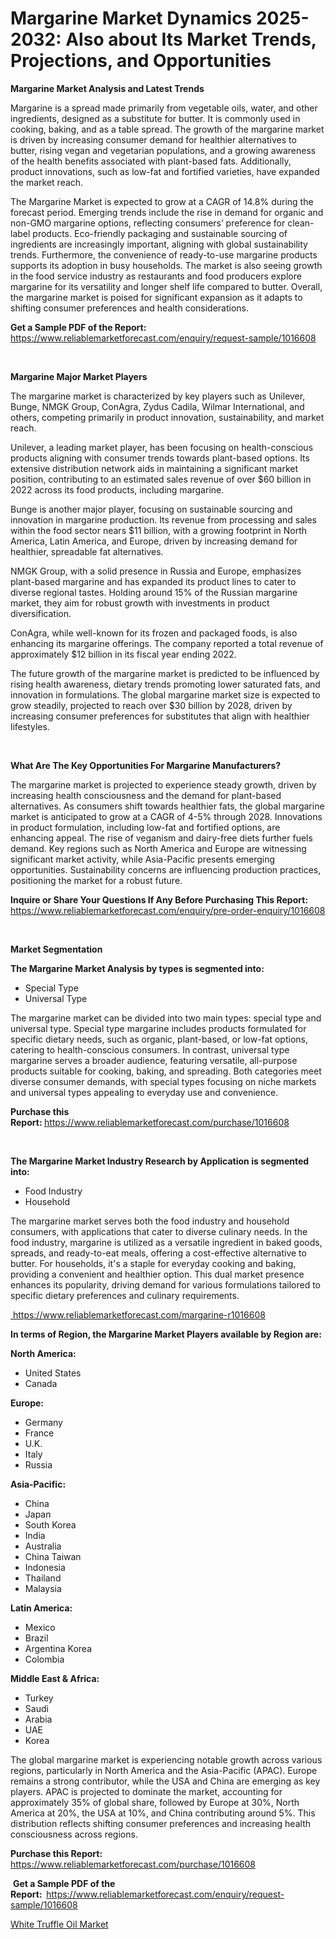 <p><h1>Margarine Market Dynamics 2025-2032: Also about Its Market Trends, Projections, and Opportunities</h1></p><p><strong>Margarine Market Analysis and Latest Trends</strong></p>
<p><p>Margarine is a spread made primarily from vegetable oils, water, and other ingredients, designed as a substitute for butter. It is commonly used in cooking, baking, and as a table spread. The growth of the margarine market is driven by increasing consumer demand for healthier alternatives to butter, rising vegan and vegetarian populations, and a growing awareness of the health benefits associated with plant-based fats. Additionally, product innovations, such as low-fat and fortified varieties, have expanded the market reach.</p><p>The Margarine Market is expected to grow at a CAGR of 14.8% during the forecast period. Emerging trends include the rise in demand for organic and non-GMO margarine options, reflecting consumers’ preference for clean-label products. Eco-friendly packaging and sustainable sourcing of ingredients are increasingly important, aligning with global sustainability trends. Furthermore, the convenience of ready-to-use margarine products supports its adoption in busy households. The market is also seeing growth in the food service industry as restaurants and food producers explore margarine for its versatility and longer shelf life compared to butter. Overall, the margarine market is poised for significant expansion as it adapts to shifting consumer preferences and health considerations.</p></p>
<p><strong>Get a Sample PDF of the Report:&nbsp;</strong> <a href="https://www.reliablemarketforecast.com/enquiry/request-sample/1016608?utm_campaign=1105&utm_medium=2&utm_source=Github&utm_content=ia&utm_term=15022025&utm_id=margarine">https://www.reliablemarketforecast.com/enquiry/request-sample/1016608</a></p>
<p>&nbsp;</p>
<p><strong>Margarine Major Market Players</strong></p>
<p><p>The margarine market is characterized by key players such as Unilever, Bunge, NMGK Group, ConAgra, Zydus Cadila, Wilmar International, and others, competing primarily in product innovation, sustainability, and market reach. </p><p>Unilever, a leading market player, has been focusing on health-conscious products aligning with consumer trends towards plant-based options. Its extensive distribution network aids in maintaining a significant market position, contributing to an estimated sales revenue of over $60 billion in 2022 across its food products, including margarine.</p><p>Bunge is another major player, focusing on sustainable sourcing and innovation in margarine production. Its revenue from processing and sales within the food sector nears $11 billion, with a growing footprint in North America, Latin America, and Europe, driven by increasing demand for healthier, spreadable fat alternatives.</p><p>NMGK Group, with a solid presence in Russia and Europe, emphasizes plant-based margarine and has expanded its product lines to cater to diverse regional tastes. Holding around 15% of the Russian margarine market, they aim for robust growth with investments in product diversification.</p><p>ConAgra, while well-known for its frozen and packaged foods, is also enhancing its margarine offerings. The company reported a total revenue of approximately $12 billion in its fiscal year ending 2022.</p><p>The future growth of the margarine market is predicted to be influenced by rising health awareness, dietary trends promoting lower saturated fats, and innovation in formulations. The global margarine market size is expected to grow steadily, projected to reach over $30 billion by 2028, driven by increasing consumer preferences for substitutes that align with healthier lifestyles.</p></p>
<p>&nbsp;</p>
<p><strong>What Are The Key Opportunities For Margarine Manufacturers?</strong></p>
<p><p>The margarine market is projected to experience steady growth, driven by increasing health consciousness and the demand for plant-based alternatives. As consumers shift towards healthier fats, the global margarine market is anticipated to grow at a CAGR of 4-5% through 2028. Innovations in product formulation, including low-fat and fortified options, are enhancing appeal. The rise of veganism and dairy-free diets further fuels demand. Key regions such as North America and Europe are witnessing significant market activity, while Asia-Pacific presents emerging opportunities. Sustainability concerns are influencing production practices, positioning the market for a robust future.</p></p>
<p><strong>Inquire or Share Your Questions If Any Before Purchasing This Report:</strong> <a href="https://www.reliablemarketforecast.com/enquiry/pre-order-enquiry/1016608?utm_campaign=1105&utm_medium=2&utm_source=Github&utm_content=ia&utm_term=15022025&utm_id=margarine">https://www.reliablemarketforecast.com/enquiry/pre-order-enquiry/1016608</a></p>
<p>&nbsp;</p>
<p><strong>Market Segmentation</strong></p>
<p><strong>The Margarine Market Analysis by types is segmented into:</strong></p>
<p><ul><li>Special Type</li><li>Universal Type</li></ul></p>
<p><p>The margarine market can be divided into two main types: special type and universal type. Special type margarine includes products formulated for specific dietary needs, such as organic, plant-based, or low-fat options, catering to health-conscious consumers. In contrast, universal type margarine serves a broader audience, featuring versatile, all-purpose products suitable for cooking, baking, and spreading. Both categories meet diverse consumer demands, with special types focusing on niche markets and universal types appealing to everyday use and convenience.</p></p>
<p><strong>Purchase this Report:&nbsp;</strong><a href="https://www.reliablemarketforecast.com/purchase/1016608?utm_campaign=1105&utm_medium=2&utm_source=Github&utm_content=ia&utm_term=15022025&utm_id=margarine">https://www.reliablemarketforecast.com/purchase/1016608</a></p>
<p>&nbsp;</p>
<p><strong>The Margarine Market Industry Research by Application is segmented into:</strong></p>
<p><ul><li>Food Industry</li><li>Household</li></ul></p>
<p><p>The margarine market serves both the food industry and household consumers, with applications that cater to diverse culinary needs. In the food industry, margarine is utilized as a versatile ingredient in baked goods, spreads, and ready-to-eat meals, offering a cost-effective alternative to butter. For households, it's a staple for everyday cooking and baking, providing a convenient and healthier option. This dual market presence enhances its popularity, driving demand for various formulations tailored to specific dietary preferences and culinary requirements.</p></p>
<p><a href="https://www.reliablemarketforecast.com/margarine-r1016608?utm_campaign=1105&utm_medium=2&utm_source=Github&utm_content=ia&utm_term=15022025&utm_id=margarine">&nbsp;https://www.reliablemarketforecast.com/margarine-r1016608</a></p>
<p><strong>In terms of Region, the Margarine Market Players available by Region are:</strong></p>
<p>
    <p> <strong> North America: </strong>
        <ul>
            <li>United States</li>
            <li>Canada</li>
        </ul>
        </p> 
    <p> <strong> Europe: </strong>
        <ul>
            <li>Germany</li>
            <li>France</li>
            <li>U.K.</li>
            <li>Italy</li>
            <li>Russia</li>
        </ul>
        </p> 
    <p> <strong> Asia-Pacific: </strong>
        <ul>
            <li>China</li>
            <li>Japan</li>
            <li>South Korea</li>
            <li>India</li>
            <li>Australia</li>
            <li>China Taiwan</li>
            <li>Indonesia</li>
            <li>Thailand</li>
            <li>Malaysia</li>
        </ul>
        </p> 
    <p> <strong> Latin America: </strong>
        <ul>
            <li>Mexico</li>
            <li>Brazil</li>
            <li>Argentina Korea</li>
            <li>Colombia</li>
        </ul>
        </p> 
    <p> <strong> Middle East & Africa: </strong>
        <ul>
            <li>Turkey</li>
            <li>Saudi</li>
            <li>Arabia</li>
            <li>UAE</li>
            <li>Korea</li>
        </ul>
    </p>
    </p>
<p><p>The global margarine market is experiencing notable growth across various regions, particularly in North America and the Asia-Pacific (APAC). Europe remains a strong contributor, while the USA and China are emerging as key players. APAC is projected to dominate the market, accounting for approximately 35% of global share, followed by Europe at 30%, North America at 20%, the USA at 10%, and China contributing around 5%. This distribution reflects shifting consumer preferences and increasing health consciousness across regions.</p></p>
<p><strong>Purchase this Report: </strong><a href="https://www.reliablemarketforecast.com/purchase/1016608?utm_campaign=1105&utm_medium=2&utm_source=Github&utm_content=ia&utm_term=15022025&utm_id=margarine">https://www.reliablemarketforecast.com/purchase/1016608</a></p>
<p>&nbsp;<strong>Get a Sample PDF of the Report:&nbsp;&nbsp;</strong><a href="https://www.reliablemarketforecast.com/enquiry/request-sample/1016608?utm_campaign=1105&utm_medium=2&utm_source=Github&utm_content=ia&utm_term=15022025&utm_id=margarine">https://www.reliablemarketforecast.com/enquiry/request-sample/1016608</a></p>
<p><strong></strong></p>
<p><p><a href="https://github.com/prosalinda88/Market-Research-Report-List-7/blob/main/white-truffle-oil-market.md?utm_campaign=1105&utm_medium=2&utm_source=Github&utm_content=ia&utm_term=15022025&utm_id=margarine">White Truffle Oil Market</a></p></p>